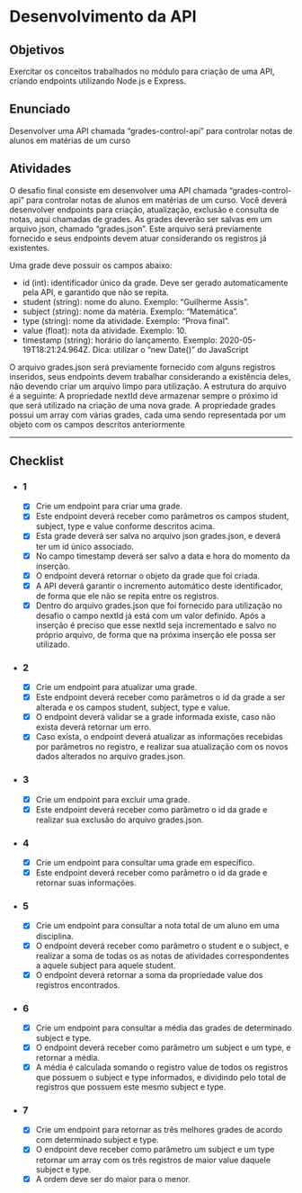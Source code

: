 # Desenvolvimento da API

## Objetivos

Exercitar os conceitos trabalhados no módulo para criação de uma API, criando endpoints
utilizando Node.js e Express.

## Enunciado

Desenvolver uma API chamada “grades-control-api” para controlar notas de alunos em
matérias de um curso

## Atividades

O desafio final consiste em desenvolver uma API chamada “grades-control-api” para
controlar notas de alunos em matérias de um curso. Você deverá desenvolver endpoints
para criação, atualização, exclusão e consulta de notas, aqui chamadas de grades. As
grades deverão ser salvas em um arquivo json, chamado “grades.json”. Este arquivo será
previamente fornecido e seus endpoints devem atuar considerando os registros já
existentes.

Uma grade deve possuir os campos abaixo:

- id (int): identificador único da grade. Deve ser gerado automaticamente pela API, e
  garantido que não se repita.
- student (string): nome do aluno. Exemplo: “Guilherme Assis”.
- subject (string): nome da matéria. Exemplo: “Matemática”.
- type (string): nome da atividade. Exemplo: “Prova final”.
- value (float): nota da atividade. Exemplo: 10.
- timestamp (string): horário do lançamento. Exemplo: 2020-05-19T18:21:24.964Z. Dica:
  utilizar o “new Date()” do JavaScript

O arquivo grades.json será previamente fornecido com alguns registros inseridos, seus
endpoints devem trabalhar considerando a existência deles, não devendo criar um arquivo limpo para utilização. A estrutura do arquivo é a seguinte:
A propriedade nextId deve armazenar sempre o próximo id que será utilizado na criação de uma nova grade. A propriedade grades possui um array com várias grades, cada uma sendo representada por um objeto com os campos descritos anteriormente

---

## Checklist

- ### 1
  - [x] Crie um endpoint para criar uma grade.
  - [x] Este endpoint deverá receber como parâmetros
        os campos student, subject, type e value conforme descritos acima.
  - [x] Esta grade deverá ser salva no arquivo json grades.json, e deverá ter um id único associado.
  - [x] No campo timestamp deverá ser salvo a data e hora do momento da inserção.
  - [x] O endpoint deverá retornar o objeto da grade que foi criada.
  - [x] A API deverá garantir o incremento automático
        deste identificador, de forma que ele não se repita entre os registros.
  - [x] Dentro do arquivo grades.json que foi fornecido para utilização no desafio o campo nextId já está com um
        valor definido. Após a inserção é preciso que esse nextId seja incrementado e salvo no próprio arquivo, de forma que na próxima inserção ele possa ser utilizado.

* ### 2

  - [x] Crie um endpoint para atualizar uma grade.
  - [x] Este endpoint deverá receber como parâmetros o id da grade a ser alterada e os campos student, subject, type e value.
  - [x] O endpoint deverá validar se a grade informada existe, caso não exista deverá retornar um
        erro.
  - [x] Caso exista, o endpoint deverá atualizar as informações recebidas por parâmetros no registro, e realizar sua atualização com os novos dados alterados no arquivo grades.json.

* ### 3

  - [x] Crie um endpoint para excluir uma grade.
  - [x] Este endpoint deverá receber como parâmetro o id da grade e realizar sua exclusão do arquivo grades.json.

* ### 4

  - [x] Crie um endpoint para consultar uma grade em específico.
  - [x] Este endpoint deverá receber como parâmetro o id da grade e retornar suas informações.

* ### 5

  - [x] Crie um endpoint para consultar a nota total de um aluno em uma disciplina.
  - [x] O endpoint deverá receber como parâmetro o student e o subject, e realizar a soma de todas os as notas de atividades correspondentes a aquele subject para aquele student.
  - [x] O endpoint deverá retornar a soma da propriedade value dos registros encontrados.

* ### 6

  - [x] Crie um endpoint para consultar a média das grades de determinado subject e type.
  - [x] O endpoint deverá receber como parâmetro um subject e um type, e retornar a média.
  - [x] A média é calculada somando o registro value de todos os registros que possuem o subject e type informados, e dividindo pelo total de registros que possuem este mesmo subject e type.

* ### 7
  - [x] Crie um endpoint para retornar as três melhores grades de acordo com determinado subject e type.
  - [x] O endpoint deve receber como parâmetro um subject e um type retornar um array com os três registros de maior value daquele subject e type.
  - [x] A ordem deve ser do maior para o menor.
